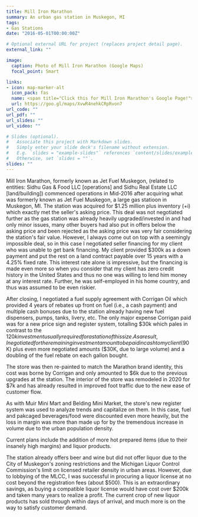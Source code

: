 ```yaml
---
title: Mill Iron Marathon
summary: An urban gas station in Muskegon, MI
tags:
- Gas Stations
date: "2016-05-01T00:00:00Z"

# Optional external URL for project (replaces project detail page).
external_link: ""

image:
  caption: Photo of Mill Iron Marathon (Google Maps)
  focal_point: Smart

links:
- icon: map-marker-alt
  icon_pack: fas
  name: <span title="Click this for Mill Iron Marathon's Google Page!">Google Maps</span>
  url: https://goo.gl/maps/XvwR4nehkCRpRvon7
url_code: ""
url_pdf: ""
url_slides: ""
url_video: ""

# Slides (optional).
#   Associate this project with Markdown slides.
#   Simply enter your slide deck's filename without extension.
#   E.g. `slides = "example-slides"` references `content/slides/example-slides.md`.
#   Otherwise, set `slides = ""`.
slides: ""
---
```


Mill Iron Marathon, formerly known as Jet Fuel Muskegon, (related to entities: Sidhu Gas & Food LLC \[operations] and Sidhu Real Estate LLC \[land/building]) commenced operations in Mid-2016 after acquiring what was formerly known as Jet Fuel Muskegon, a large gas statioon in Muskegon, MI. The station was acquired for $1.25 million plus inventory (+i) which exactly met the seller's asking price. This deal was not negotiated further as the gas station was already heavily upgraded/invested in and had only minor issues, many other buyers had also put in offers below the asking price and been rejected as the asking price was very fair considering the station's fair value. However, I always come out on top with a seemingly impossible deal, so in this case I negotiated seller financing for my client who was unable to get bank financing. My client provided $300k as a down payment and put the rest on a land contract payable over 15 years with a 4.25% fixed rate. This interest rate alone is impressive, but the financing is made even more so when you consider that my client has zero credit history in the United States and thus no one was willing to lend him money at any interest rate. Further, he was self-employed in his home country, and thus was assumed to be even riskier.

After closing, I negotiated a fuel supply agreement with Corrigan Oil which provided 4 years of rebates up front on fuel (i.e., a cash payment) and multiple cash bonuses due to the station already having new fuel dispensers, pumps, tanks, livery, etc. The only major expense Corrigan paid was for a new price sign and register system, totalling $30k which pales in contrast to the $120k investment usually required for a station of this size. As a result, I negotiated for the remaining investment amount to be paid in cash to my client ($90K) plus even more negotiated amounts ($30K, due to large volume) and a doubling of the fuel rebate on each gallon bought.

The store was then re-painted to match the Marathon brand identity, this cost was borne by Corrigan and only amounted to $6k due to the previous upgrades at the station. The interior of the store was remodeled in 2020 for $7k and has already resulted in improved foot traffic due to the new ease of customer flow.

As with Muir Mini Mart and Belding Mini Market, the store's new register system was used to analyze trends and capitalize on them. In this case, fuel and pakcaged beverages/food were discounted even more heavily, but the loss in margin was more than made up for by the tremendous increase in volume due to the urban population density.

Current plans include the addition of more hot prepared items (due to their insanely high margins) and liquor products.

The station already offers beer and wine but did not offer liquor due to the City of Muskegon's zoning restrictions and the Michigan Liquor Control Commission's limit on licensed retailer density in urban areas. However, due to lobbying of the MLCC, I was successful in procuring a liquor license at no cost beyond the registration fees (about $500). This is an extraordinary savings, as buying a compatible liquor license would have cost over $200k and taken many years to realize a profit. The current crop of new liquor products has sold through within days of arrival, and much more is on the way to satisfy customer demand.
